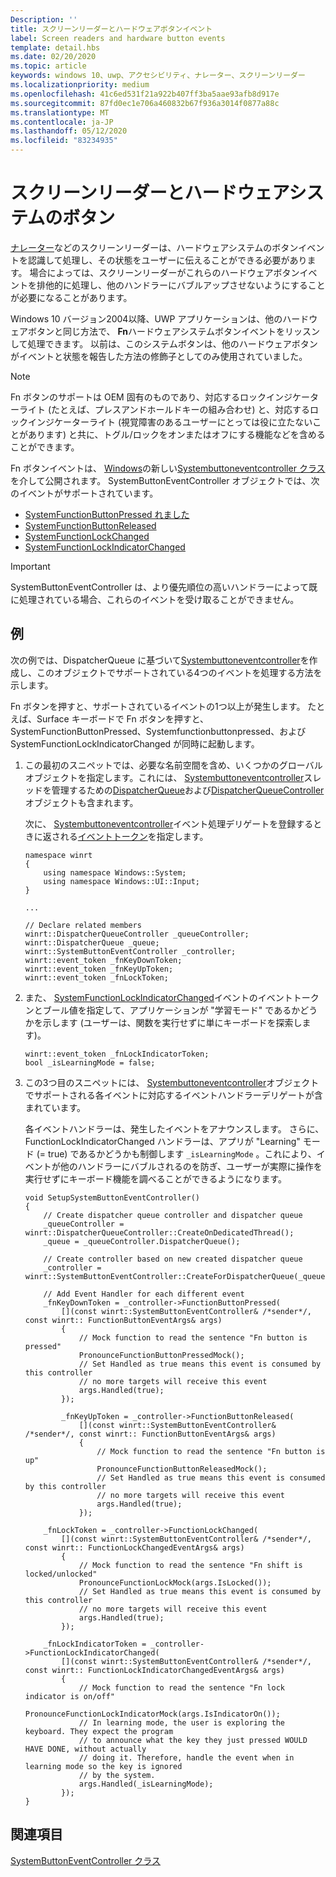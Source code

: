 ```yaml
---
Description: ''
title: スクリーンリーダーとハードウェアボタンイベント
label: Screen readers and hardware button events
template: detail.hbs
ms.date: 02/20/2020
ms.topic: article
keywords: windows 10、uwp、アクセシビリティ、ナレーター、スクリーンリーダー
ms.localizationpriority: medium
ms.openlocfilehash: 41c6ed531f21a922b407ff3ba5aae93afb8d917e
ms.sourcegitcommit: 87fd0ec1e706a460832b67f936a3014f0877a88c
ms.translationtype: MT
ms.contentlocale: ja-JP
ms.lasthandoff: 05/12/2020
ms.locfileid: "83234935"
---
```

# <a name="screen-readers-and-hardware-system-buttons"></a>スクリーンリーダーとハードウェアシステムのボタン

[ナレーター](https://support.microsoft.com/help/22798/windows-10-complete-guide-to-narrator)などのスクリーンリーダーは、ハードウェアシステムのボタンイベントを認識して処理し、その状態をユーザーに伝えることができる必要があります。 場合によっては、スクリーンリーダーがこれらのハードウェアボタンイベントを排他的に処理し、他のハンドラーにバブルアップさせないようにすることが必要になることがあります。

Windows 10 バージョン2004以降、UWP アプリケーションは、他のハードウェアボタンと同じ方法で、 **Fn**ハードウェアシステムボタンイベントをリッスンして処理できます。 以前は、このシステムボタンは、他のハードウェアボタンがイベントと状態を報告した方法の修飾子としてのみ使用されていました。

> [!NOTE]
> Fn ボタンのサポートは OEM 固有のものであり、対応するロックインジケーターライト (たとえば、プレスアンドホールドキーの組み合わせ) と、対応するロックインジケーターライト (視覚障害のあるユーザーにとっては役に立たないことがあります) と共に、トグル/ロックをオンまたはオフにする機能などを含めることができます。

Fn ボタンイベントは、 [Windows](/uwp/api/windows.ui.input)の新しい[Systembuttoneventcontroller クラス](/uwp/api/windows.ui.input.systembuttoneventcontroller)を介して公開されます。 SystemButtonEventController オブジェクトでは、次のイベントがサポートされています。

- [SystemFunctionButtonPressed れました](/uwp/api/windows.ui.input.systembuttoneventcontroller.systemfunctionbuttonpressed)
- [SystemFunctionButtonReleased](/uwp/api/windows.ui.input.systembuttoneventcontroller.systemfunctionbuttonreleased)
- [SystemFunctionLockChanged](/uwp/api/windows.ui.input.systembuttoneventcontroller.systemfunctionlockchanged)
- [SystemFunctionLockIndicatorChanged](/uwp/api/windows.ui.input.systembuttoneventcontroller.systemfunctionlockindicatorchanged)

> [!Important]
> SystemButtonEventController は、より優先順位の高いハンドラーによって既に処理されている場合、これらのイベントを受け取ることができません。

## <a name="examples"></a>例

次の例では、DispatcherQueue に基づいて[Systembuttoneventcontroller](/uwp/api/windows.ui.input.systembuttoneventcontroller)を作成し、このオブジェクトでサポートされている4つのイベントを処理する方法を示します。

Fn ボタンを押すと、サポートされているイベントの1つ以上が発生します。 たとえば、Surface キーボードで Fn ボタンを押すと、SystemFunctionButtonPressed、Systemfunctionbuttonpressed、および SystemFunctionLockIndicatorChanged が同時に起動します。

1. この最初のスニペットでは、必要な名前空間を含め、いくつかのグローバルオブジェクトを指定します。これには、 [Systembuttoneventcontroller](/uwp/api/windows.ui.input.systembuttoneventcontroller)スレッドを管理するための[DispatcherQueue](/uwp/api/windows.system.dispatcherqueue)および[DispatcherQueueController](/uwp/api/windows.system.dispatcherqueuecontroller)オブジェクトも含まれます。

   次に、 [Systembuttoneventcontroller](/uwp/api/windows.ui.input.systembuttoneventcontroller)イベント処理デリゲートを登録するときに返される[イベントトークン](/uwp/cpp-ref-for-winrt/event-token)を指定します。

    ```cppwinrt
    namespace winrt
    {
        using namespace Windows::System;
        using namespace Windows::UI::Input;
    }

    ...

    // Declare related members
    winrt::DispatcherQueueController _queueController;
    winrt::DispatcherQueue _queue;
    winrt::SystemButtonEventController _controller;
    winrt::event_token _fnKeyDownToken;
    winrt::event_token _fnKeyUpToken;
    winrt::event_token _fnLockToken;
    ```

2. また、 [SystemFunctionLockIndicatorChanged](/uwp/api/windows.ui.input.systembuttoneventcontroller.systemfunctionlockindicatorchanged)イベントのイベントトークンとブール値を指定して、アプリケーションが "学習モード" であるかどうかを示します (ユーザーは、関数を実行せずに単にキーボードを探索します)。

    ```cppwinrt
    winrt::event_token _fnLockIndicatorToken;
    bool _isLearningMode = false;
    ```

3. この3つ目のスニペットには、 [Systembuttoneventcontroller](/uwp/api/windows.ui.input.systembuttoneventcontroller)オブジェクトでサポートされる各イベントに対応するイベントハンドラーデリゲートが含まれています。

   各イベントハンドラーは、発生したイベントをアナウンスします。 さらに、FunctionLockIndicatorChanged ハンドラーは、アプリが "Learning" モード (= true) であるかどうかも制御します `_isLearningMode` 。これにより、イベントが他のハンドラーにバブルされるのを防ぎ、ユーザーが実際に操作を実行せずにキーボード機能を調べることができるようになります。

    ```cppwinrt
    void SetupSystemButtonEventController()
    {
        // Create dispatcher queue controller and dispatcher queue
        _queueController = winrt::DispatcherQueueController::CreateOnDedicatedThread();
        _queue = _queueController.DispatcherQueue();

        // Create controller based on new created dispatcher queue
        _controller = winrt::SystemButtonEventController::CreateForDispatcherQueue(_queue);

        // Add Event Handler for each different event
        _fnKeyDownToken = _controller->FunctionButtonPressed(
            [](const winrt::SystemButtonEventController& /*sender*/, const winrt:: FunctionButtonEventArgs& args)
            {
                // Mock function to read the sentence "Fn button is pressed"
                PronounceFunctionButtonPressedMock();
                // Set Handled as true means this event is consumed by this controller
                // no more targets will receive this event
                args.Handled(true);
            });

            _fnKeyUpToken = _controller->FunctionButtonReleased(
                [](const winrt::SystemButtonEventController& /*sender*/, const winrt:: FunctionButtonEventArgs& args)
                {
                    // Mock function to read the sentence "Fn button is up"
                    PronounceFunctionButtonReleasedMock();
                    // Set Handled as true means this event is consumed by this controller
                    // no more targets will receive this event
                    args.Handled(true);
                });

        _fnLockToken = _controller->FunctionLockChanged(
            [](const winrt::SystemButtonEventController& /*sender*/, const winrt:: FunctionLockChangedEventArgs& args)
            {
                // Mock function to read the sentence "Fn shift is locked/unlocked"
                PronounceFunctionLockMock(args.IsLocked());
                // Set Handled as true means this event is consumed by this controller
                // no more targets will receive this event
                args.Handled(true);
            });

        _fnLockIndicatorToken = _controller->FunctionLockIndicatorChanged(
            [](const winrt::SystemButtonEventController& /*sender*/, const winrt:: FunctionLockIndicatorChangedEventArgs& args)
            {
                // Mock function to read the sentence "Fn lock indicator is on/off"
                PronounceFunctionLockIndicatorMock(args.IsIndicatorOn());
                // In learning mode, the user is exploring the keyboard. They expect the program
                // to announce what the key they just pressed WOULD HAVE DONE, without actually
                // doing it. Therefore, handle the event when in learning mode so the key is ignored
                // by the system.
                args.Handled(_isLearningMode);
            });
    }
    ```

## <a name="see-also"></a>関連項目

[SystemButtonEventController クラス](/uwp/api/windows.ui.input.systembuttoneventcontroller)
